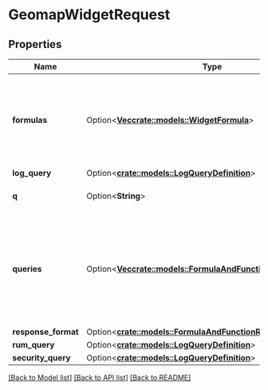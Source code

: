 # GeomapWidgetRequest

## Properties

Name | Type | Description | Notes
------------ | ------------- | ------------- | -------------
**formulas** | Option<[**Vec<crate::models::WidgetFormula>**](WidgetFormula.md)> | List of formulas that operate on queries. **This feature is currently in beta.** | [optional]
**log_query** | Option<[**crate::models::LogQueryDefinition**](LogQueryDefinition.md)> |  | [optional]
**q** | Option<**String**> | The widget metrics query. | [optional]
**queries** | Option<[**Vec<crate::models::FormulaAndFunctionQueryDefinition>**](FormulaAndFunctionQueryDefinition.md)> | List of queries that can be returned directly or used in formulas. **This feature is currently in beta.** | [optional]
**response_format** | Option<[**crate::models::FormulaAndFunctionResponseFormat**](FormulaAndFunctionResponseFormat.md)> |  | [optional]
**rum_query** | Option<[**crate::models::LogQueryDefinition**](LogQueryDefinition.md)> |  | [optional]
**security_query** | Option<[**crate::models::LogQueryDefinition**](LogQueryDefinition.md)> |  | [optional]

[[Back to Model list]](../README.md#documentation-for-models) [[Back to API list]](../README.md#documentation-for-api-endpoints) [[Back to README]](../README.md)


